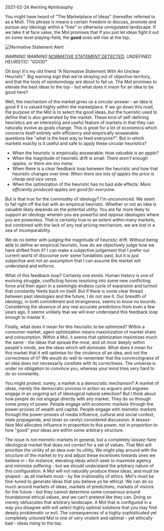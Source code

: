 2021-02-24 #writing #philosophy

You might have heard of "The Marketplace of Ideas" (hereafter referred to as a MoI). This phrase is means a certain freedom to discuss, promote and pursue *any* ideology within a "free" or otherwise unregulated landscape. If we take it at face value, the MoI promises that if you just let ideas fight it out on some level-playing-field, the **good** ones will rise at the top.

![Normative Statement Alert](https://media1.giphy.com/media/Yqhr57aohKbKH2emhK/giphy.gif?cid=ecf05e47dl6uxgwbg759twtbfw6013g6c50113d3i773k411&rid=giphy.gif)

*WARNING WARNING [NORMATIVE STATEMENT DETECTED](https://en.wikipedia.org/wiki/Normative_statement). UNDEFINED HEURISTIC: "GOOD"*

Oh boy! It's my old friend "A Normative Statement With An Unclear Heuristic". Big warning sign that we're straying out of objective territory, and that the tools of epistomology are about to fail us. The MoI promises to elevate the best ideas to the top - but what does it *mean* for an idea to be good here?

Well, the mechanism of the market gives us a circular answer - an idea is good if it is valued highly within the marketplace. If we go down this road, the purpose of the MoI is to select the good ideas, but the hueristic used to define that is also generated by the market. These kind of self-defining heuristics are an interesting and useful feature of markets in that they can naturally evolve as goals change. This is great for a lot of economics which concerns itself entirely with efficiency and empirically answerable questions like "what is the best way to feed everyone?". But in which markets exactly is it useful and safe to apply these circular heuristics?

- When the heuristic is empirically answerable: *How valuable is an apple?*
- When the magnitude of heuristic drift is small: *There aren't enough apples, or there are too many.*
- When there is a clear feedback loop between the heuristic and how that heuristic changes over time: *When there are lots of apples the price is cheap and vice versa.*
- When the optimization of the heuristic has no bad side effects: *More efficiently produced apples are good for everyone.*

But is that true for the commodity of ideology? I'm unconvinced. We seem to fail right off the bat with an empirical heuristic. Whether or not an idea is valuable likely depends on the potential utility. You are far more likely to support an ideology wherein you are powerful and oppose ideologies where you are powerless. That is certainly true to an extent within many markets, but combined with the lack of any real pricing mechanism, we are lost in a sea of incomparability.

We do no better with judging the magnitude of heuristic drift. Without being able to define an empirical heuristic, how do we objectively judge how we have drifted from it? I can make a subjective judgement that I prefer our current world of discourse over some fuedalistic past, but it is just subjective and not an assumption that I can assume the market will understand and enforce.

What of this feedback loop? Certainly one exists. Human history is one of evolving struggle, conflicting forces resolving into some new conflicting force and then again in a seemingly endless cycle of expansion and turmoil that constantly feeds back on itself. But if there is some clear thread between past ideologies and the future, I do not see it. Our breadth of ideology, in both commitment and strangeness, seems to know no bounds. Considering the absence of any real accurate predictions from even a few years ago, it seems unlikely that we will ever understand this feedback loop enough to master it.

Finally, what does it mean for this heurisitic to be optimized? Within a consumer market, agent optimization means maximization of market share and consumption. Within a MoI, it seems that optimization maximizes much the same - the ideas that spread the most, and sit most deeply within people's minds, are the ideas which will dominate. What does it mean for this market that it will optimise for the virulence of an idea, and not the correctness of it? We would do well to remember that the convincingness of an idea does not necessarily corellate with its correctness. The universe is under no obligation to convince you, whereas your mind tries very hard to do so constantly.

You might protest: surely, a market is a democratic mechanism? A market of ideas, merely the democratic process in action as arguers and arguees engage in an ongoing act of ideological natural selection? But I think about how people do not engage directly with any market. They do so through some proxy of power. People engage with economic markets through the power-proxies of wealth and capital. People engage with memetic markets through the power-proxies of media influence, cultural and social context, state propaganda, and (ever so rarely) considered discussion. A laissez-faire MoI allocates influence in proportion to this power, not in proportion to how "good" your ideas are within some arbitrary structure.

The issue is not memetic markets in general, but a completely laissez-faire ideological market that does not correct for a set of values. That MoI will prioritize the virility of an idea over its utility. We might play around with the structure of the market to try and adjust these incentives towards ones we believe in - for instance, elevating ideas which seek to maximize agency and minimize suffering - but we should understand the arbitrary nature of this configuration. A MoI will not naturally produce these ideas, and must be shaped - as all markets must - by the irrationality of ethics. MoI's must be fine-tuned to generate ideas that you believe yo be ethical. We can do so much around markets of ideas, markets of predictions, markets of visions for the future - but they cannot determine some consensus around foundational ethical values, and we can't pretend like they can. Doing so merely obfuscates that arbitrary landscape. A MoI that is configured in a way you disagree with will select highly optimal solutions that you may find deeply problematic or evil. The consequences of a highly sophisticated yet completely untuned MoI is one of very virulent and optimal - yet ethically bad - ideas rising to the top.